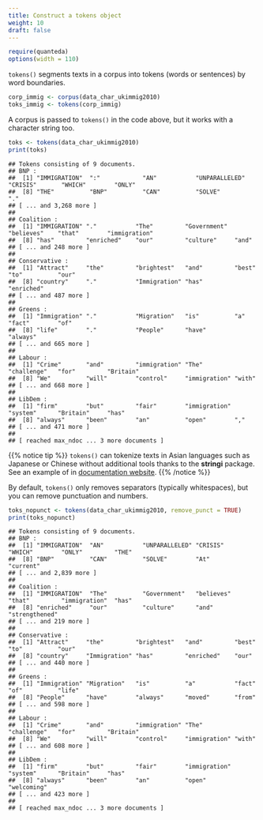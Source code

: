```yaml
---
title: Construct a tokens object
weight: 10
draft: false
---
```



```r
require(quanteda)
options(width = 110)
```

`tokens()` segments texts in a corpus into tokens (words or sentences) by word boundaries. 


```r
corp_immig <- corpus(data_char_ukimmig2010)
toks_immig <- tokens(corp_immig)
```

A corpus is passed to `tokens()` in the code above, but it works with a character string too.


```r
toks <- tokens(data_char_ukimmig2010)
print(toks)
```

```
## Tokens consisting of 9 documents.
## BNP :
##  [1] "IMMIGRATION"  ":"            "AN"           "UNPARALLELED" "CRISIS"       "WHICH"        "ONLY"        
##  [8] "THE"          "BNP"          "CAN"          "SOLVE"        "."           
## [ ... and 3,268 more ]
## 
## Coalition :
##  [1] "IMMIGRATION" "."           "The"         "Government"  "believes"    "that"        "immigration"
##  [8] "has"         "enriched"    "our"         "culture"     "and"        
## [ ... and 248 more ]
## 
## Conservative :
##  [1] "Attract"     "the"         "brightest"   "and"         "best"        "to"          "our"        
##  [8] "country"     "."           "Immigration" "has"         "enriched"   
## [ ... and 487 more ]
## 
## Greens :
##  [1] "Immigration" "."           "Migration"   "is"          "a"           "fact"        "of"         
##  [8] "life"        "."           "People"      "have"        "always"     
## [ ... and 665 more ]
## 
## Labour :
##  [1] "Crime"       "and"         "immigration" "The"         "challenge"   "for"         "Britain"    
##  [8] "We"          "will"        "control"     "immigration" "with"       
## [ ... and 668 more ]
## 
## LibDem :
##  [1] "firm"        "but"         "fair"        "immigration" "system"      "Britain"     "has"        
##  [8] "always"      "been"        "an"          "open"        ","          
## [ ... and 471 more ]
## 
## [ reached max_ndoc ... 3 more documents ]
```

{{% notice tip %}}
`tokens()` can tokenize texts in Asian languages such as Japanese or Chinese without additional tools thanks to the **stringi** package. See an example of in [documentation website](https://quanteda.io/articles/pkgdown/examples/chinese.html).
{{% /notice %}}

By default, `tokens()` only removes separators (typically whitespaces), but you can remove punctuation and numbers.


```r
toks_nopunct <- tokens(data_char_ukimmig2010, remove_punct = TRUE)
print(toks_nopunct)
```

```
## Tokens consisting of 9 documents.
## BNP :
##  [1] "IMMIGRATION"  "AN"           "UNPARALLELED" "CRISIS"       "WHICH"        "ONLY"         "THE"         
##  [8] "BNP"          "CAN"          "SOLVE"        "At"           "current"     
## [ ... and 2,839 more ]
## 
## Coalition :
##  [1] "IMMIGRATION"  "The"          "Government"   "believes"     "that"         "immigration"  "has"         
##  [8] "enriched"     "our"          "culture"      "and"          "strengthened"
## [ ... and 219 more ]
## 
## Conservative :
##  [1] "Attract"     "the"         "brightest"   "and"         "best"        "to"          "our"        
##  [8] "country"     "Immigration" "has"         "enriched"    "our"        
## [ ... and 440 more ]
## 
## Greens :
##  [1] "Immigration" "Migration"   "is"          "a"           "fact"        "of"          "life"       
##  [8] "People"      "have"        "always"      "moved"       "from"       
## [ ... and 598 more ]
## 
## Labour :
##  [1] "Crime"       "and"         "immigration" "The"         "challenge"   "for"         "Britain"    
##  [8] "We"          "will"        "control"     "immigration" "with"       
## [ ... and 608 more ]
## 
## LibDem :
##  [1] "firm"        "but"         "fair"        "immigration" "system"      "Britain"     "has"        
##  [8] "always"      "been"        "an"          "open"        "welcoming"  
## [ ... and 423 more ]
## 
## [ reached max_ndoc ... 3 more documents ]
```

